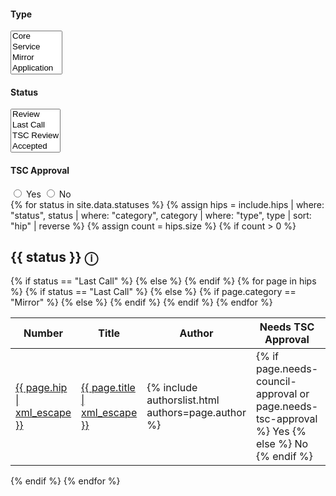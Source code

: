 <div class="hip-filters filter-wrap">
    <div class="filter-group">
        <h4>Type&nbsp;&nbsp;&nbsp;&nbsp;&nbsp;</h4>
        <select id="type-filter" class="type-filter" multiple>
            <option value="core">Core</option>
            <option value="service">Service</option>
            <option value="mirror">Mirror</option>
            <option value="application">Application</option>
            <option value="informational">Informational</option>
            <option value="process">Process</option>
        </select>
    </div>
    <div class="filter-group">
        <h4>Status&nbsp;&nbsp;&nbsp;&nbsp;&nbsp;</h4>
        <select id="status-filter" class="status-filter" multiple>
            <option value="review">Review</option>
            <option value="last call">Last Call</option>
            <option value="tsc review">TSC Review</option>
            <option value="accepted">Accepted</option>
            <option value="rejected">Rejected</option>
            <option value="final">Final</option>
            <option value="active">Active</option>
            <option value="replaced">Replaced</option>
            <option value="stagnant">Stagnant</option>
            <option value="deferred">Deferred</option>
            <option value="withdrawn">Withdrawn</option>
        </select>
    </div>
    <div class="filter-group">
        <h4>TSC Approval&nbsp;&nbsp;&nbsp;&nbsp;&nbsp;</h4>
        <label><input type="radio" name="tsc-approval-filter" class="tsc-filter" value="true"> Yes</label>
        <label><input type="radio" name="tsc-approval-filter" class="tsc-filter" value="false"> No</label>
    </div>
</div>
<div class="no-hips-message" style="display: none;">No HIPs exist for this filter.</div>
{% for status in site.data.statuses %}
{% assign hips = include.hips | where: "status", status | where: "category", category | where: "type", type | sort: "hip" | reverse %}
{% assign count = hips.size %}
{% if count > 0 %}
<h2 id="{{ status | slugify }}">{{ status }} <span class="status-tooltip" data-tooltip="{{ status }}">ⓘ</span></h2>
<table class="hipstable">
    <thead>
        <tr>
            <th class="numeric">Number</th>
            <th>Title</th>
            <th>Author</th>
            <th>Needs TSC Approval</th>
            {% if status == "Last Call" %}
            <th>Review Period Ends</th>
            {% else %}
            <th class="numeric version">Release</th>
            {% endif %}
        </tr>
    </thead>
    <tbody>
        {% for page in hips %}
        <tr data-type="{{ page.type | downcase }}" data-category="{{ page.category | downcase }}" data-status="{{ page.status | downcase }}" data-tsc-approval="{{ page.needs-council-approval or page.needs-tsc-approval | downcase }}">
            <td class="hip-number"><a href="{{ page.url | relative_url }}">{{ page.hip | xml_escape }}</a></td>
            <td class="title"><a href="{{ page.url | relative_url }}">{{ page.title | xml_escape }}</a></td>
            <td class="author">{% include authorslist.html authors=page.author %}</td>
            <td class="tsc-approval">
                {% if page.needs-council-approval or page.needs-tsc-approval %}
                    Yes
                {% else %}
                    No
                {% endif %}
            </td>
            {% if status == "Last Call" %}
            <td class="last-call-date-time">{{ page.last-call-date-time | date_to_rfc822 }}</td>
            {% else %}
                    {% if page.category == "Mirror" %}
                    <td class="release"><a href="https://github.com/hashgraph/hedera-mirror-node/releases/tag/{{page.release}}">{{page.release|xml_escape}}</a></td>
                    {% else %}
                    <td class="release"><a href="https://github.com/hashgraph/hedera-services/releases/tag/{{page.release}}">{{page.release|xml_escape}}</a></td>
                {% endif %}
            {% endif %}
        </tr>
        {% endfor %}
    </tbody>
</table>
{% endif %}
{% endfor %}
